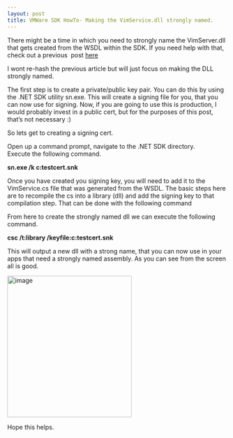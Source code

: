 ```yaml
---
layout: post
title: VMWare SDK HowTo- Making the VimService.dll strongly named.
---
```



<p>There might be a time in which you need to strongly name the VimServer.dll that gets created from the WSDL within the SDK. If you need help with that, check out a previous&#160; post <a href="http://www.sharepoint-stuff.com/?p=199" target="_blank">here</a></p>  <p>I wont re-hash the previous article but will just focus on making the DLL strongly named.</p>  <p>The first step is to create a private/public key pair. You can do this by using the .NET SDK utility sn.exe. This will create a signing file for you, that you can now use for signing. Now, if you are going to use this is production, I would probably invest in a public cert, but for the purposes of this post, that’s not necessary :)</p>  <p>So lets get to creating a signing cert.</p>  <p>Open up a command prompt, navigate to the .NET SDK directory.    <br />Execute the following command.</p>  <p><strong>sn.exe /k c:testcert.snk</strong></p>  <p>Once you have created you signing key, you will need to add it to the VimService.cs file that was generated from the WSDL. The basic steps here are to recompile the cs into a library (dll) and add the signing key to that compilation step. That can be done with the following command</p>  <p>From here to create the strongly named dll we can execute the following command.</p>  <p><strong>csc /t:library /keyfile:c:testcert.snk</strong></p>  <p>This will output a new dll with a strong name, that you can now use in your apps that need a strongly named assembly. As you can see from the screen all is good.</p>  <p><a href="http://www.sharepoint-stuff.com/wp-content/uploads/2009/02/image8.png"><img style="border-right-width: 0px; display: inline; border-top-width: 0px; border-bottom-width: 0px; border-left-width: 0px" title="image" border="0" alt="image" src="http://www.sharepoint-stuff.com/wp-content/uploads/2009/02/image-thumb8.png" width="285" height="324" /></a></p>  <p>Hope this helps.</p>
